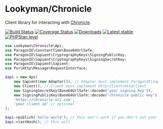 # Lookyman/Chronicle

Client library for interacting with [Chronicle](https://github.com/paragonie/chronicle).

[![Build Status](https://travis-ci.org/lookyman/chronicle-api.svg?branch=master)](https://travis-ci.org/lookyman/chronicle-api)
[![Coverage Status](https://coveralls.io/repos/github/lookyman/chronicle-api/badge.svg?branch=master)](https://coveralls.io/github/lookyman/chronicle-api?branch=master)
[![Downloads](https://img.shields.io/packagist/dt/lookyman/chronicle-api.svg)](https://packagist.org/packages/lookyman/chronicle-api)
[![Latest stable](https://img.shields.io/packagist/v/lookyman/chronicle-api.svg)](https://packagist.org/packages/lookyman/chronicle-api)
[![PHPStan level](https://img.shields.io/badge/PHPStan-7-brightgreen.svg)](https://img.shields.io/badge/PHPStan-7-brightgreen.svg)

```php
use Lookyman\Chronicle\Api;
use ParagonIE\ConstantTime\Base64UrlSafe;
use ParagonIE\Sapient\CryptographyKeys\SigningPublicKey;
use ParagonIE\Sapient\CryptographyKeys\SigningSecretKey;
use ParagonIE\Sapient\Sapient;
use Psr\Http\Message\RequestInterface;

$api = new Api(
	new Sapient(new Adapter()), // Adapter must implement ParagonIE\Sapient\Adapter\ConvenienceInterface 
	new Client(), // Client must implement Http\Client\HttpClient
	new SigningSecretKey(Base64UrlSafe::decode('your signing key')),
	new SigningPublicKey(Base64UrlSafe::decode('chronicle public key')),
	'https://chronicle-uri.com',
	'your client id' // optional
);

$api->publish('hello world'); // this won't work if you don't set your client id
$api->lastHash(); // this will
```

